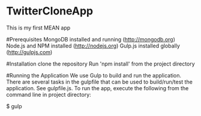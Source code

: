 # TwitterCloneApp
This is my first MEAN app

#Prerequisites
MongoDB installed and running (http://mongodb.org)
Node.js and NPM installed (http://nodejs.org)
Gulp.js installed globally (http://gulpjs.com)

#Installation
clone the repository
Run 'npm install' from the project directory

#Running the Application
We use Gulp to build and run the application. There are several tasks in the gulpfile that can be used to build/run/test the application. See gulpfile.js. To run the app, execute the following from the command line in project directory:

$ gulp